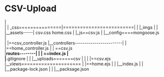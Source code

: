 # CSV-Upload
  |            
  |             | _css===============|=========================|
  |             |_imgs               |                         |
  |__assets-----|                  csv.css                  home.css
  |             |_js==csv.js
  |
  |__config====mongoose.js
  |                                     
  |                                     |==csv_controller.js
  |__controllers------------------------|
  |                                     |==home_controller.js
  |                | ==csv.js                      
  |__routes--------|
  |                | ==index.js
  |  
  |__.gitignore
  |
  |
  |__uploads=======csv
  |                           |
  |                           |==csv.ejs
  |__views=====================
  |                           |==home.ejs
  |                           |
  |__index.js
  |
  |
  |__package-lock.json
  |
  |
  |__packsage.json
